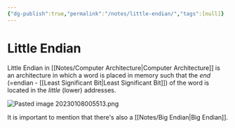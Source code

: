 ```yaml
---
{"dg-publish":true,"permalink":"/notes/little-endian/","tags":[null]}
---
```




# Little Endian
Little Endian in [[Notes/Computer Architecture\|Computer Architecture]] is an architecture in which a word is placed in memory such that the *end* (=endian - [[Least Significant Bit\|Least Significant Bit]]) of the word is located in the *little* (lower) addresses.


![Pasted image 20230108005513.png](/img/user/Assets/Pasted%20image%2020230108005513.png)

It is important to mention that there's also a [[Notes/Big Endian\|Big Endian]].